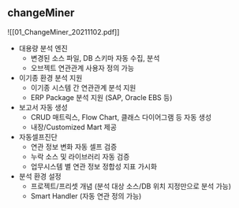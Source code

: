   

## changeMiner

![[01_ChangeMiner_20211102.pdf]]

  

- 대용량 분석 엔진
    - 변경된 소스 파일, DB 스키마 자동 수집, 분석
    - 오브젝트 연관관계 사용자 정의 가능
- 이기종 환경 분석 지원
    - 이기종 시스템 간 연관관계 분석 지원
    - ERP Package 분석 지원 (SAP, Oracle EBS 등)
- 보고서 자동 생성
    - CRUD 매트릭스, Flow Chart, 클래스 다이어그램 등 자동 생성
    - 내장/Customized Mart 제공
- 자동셀프진단
    - 연관 정보 변화 자동 셀프 검증
    - 누락 소스 및 라이브러리 자동 검증
    - 업무시스템 별 연관 정보 정합성 지표 가시화
- 분석 환경 설정
    - 프로젝트/프리셋 개념 (분석 대상 소스/DB 위치 지정만으로 분석 가능)
    - Smart Handler (자동 연관 정의 가능)